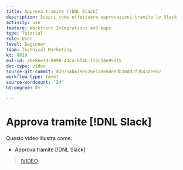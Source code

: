 ```yaml
---
title: Approva tramite [!DNL Slack]
description: Scopri come effettuare approvazioni tramite lo Slack
activity: use
feature: Workfront Integrations and Apps
type: Tutorial
role: User
level: Beginner
team: Technical Marketing
kt: 8819
exl-id: abe86ef4-8090-44ca-bf4b-115c14e95515
doc-type: video
source-git-commit: d39754b619e526e1a869deedb38dd2f2b43aee57
workflow-type: tm+mt
source-wordcount: '24'
ht-degree: 0%

---
```


# Approva tramite [!DNL Slack]

Questo video illustra come:

* Approva tramite [!DNL Slack]

>[!VIDEO](https://video.tv.adobe.com/v/335119/?quality=12)
